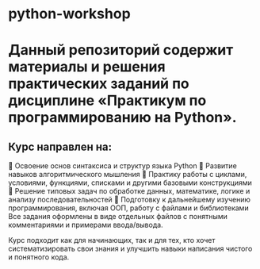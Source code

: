 # python-workshop

# Данный репозиторий содержит материалы и решения практических заданий по дисциплине «Практикум по программированию на Python».

## Курс направлен на:

🔹 Освоение основ синтаксиса и структур языка Python
🔹 Развитие навыков алгоритмического мышления
🔹 Практику работы с циклами, условиями, функциями, списками и другими базовыми конструкциями
🔹 Решение типовых задач по обработке данных, математике, логике и анализу последовательностей
🔹 Подготовку к дальнейшему изучению программирования, включая ООП, работу с файлами и библиотеками
Все задания оформлены в виде отдельных файлов с понятными комментариями и примерами ввода/вывода. 

Курс подходит как для начинающих, так и для тех, кто хочет систематизировать свои знания и улучшить навыки написания чистого и понятного кода.
